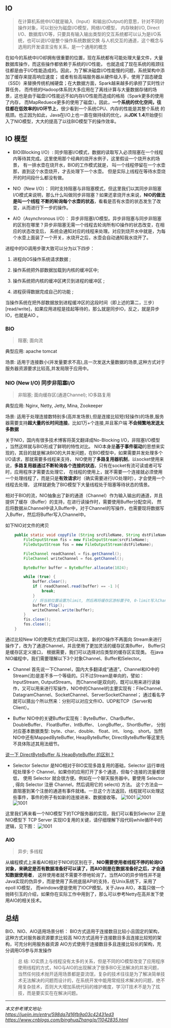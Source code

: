 

## IO
> 在计算机系统中I/O就是输入（Input）和输出(Output)的意思，针对不同的操作对象，可以划分为磁盘I/O模型，网络I/O模型，
>内存映射I/O, Direct I/O、数据库I/O等，只要具有输入输出类型的交互系统都可以认为是I/O系统，也可以说I/O是整个操作系统数据交换
>与人机交互的通道，这个概念与选用的开发语言没有关系，是一个通用的概念

在如今的系统中I/O却拥有很重要的位置，现在系统都有可能处理大量文件，大量数据库操作，而这些操作都依赖于系统的I/O性能，
也就造成了现在系统的瓶颈往往都是由于I/O性能造成的。因此，为了解决磁盘I/O性能慢的问题，系统架构中添加了缓存来提高响应速度；
或者有些高端服务器从硬件级入手，使用了固态硬盘（SSD）来替换传统机械硬盘；在大数据方面，Spark越来越多的承担了实时性计算任务，
而传统的Hadoop体系则大多应用在了离线计算与大量数据存储的场景，这也是由于磁盘I/O性能远不如内存I/O性能而造成的格局（Spark更多的使用了内存，
而MapReduece更多的使用了磁盘）。因此，**一个系统的优化空间，往往都在低效率的I/O环节上**，很少看到一个系统CPU、内存的性能是其整个系统
的瓶颈。也正因为如此，Java在I/O上也一直在做持续的优化，从**JDK 1.4**开始便引入了NIO模型，大大的提高了以往BIO模型下的操作效率。



## IO 模型

- BIO(Blocking I/O）:
    同步阻塞I/O模式，数据的读取写入必须阻塞在一个线程内等待其完成。这里使用那个经典的烧开水例子，这里假设一个烧开水的场景，
    有一排水壶在烧开水，BIO的工作模式就是， 叫一个线程停留在一个水壶那，直到这个水壶烧开，才去处理下一个水壶。
    但是实际上线程在等待水壶烧开的时间段什么都没有做。

- NIO（New I/O）：
    同时支持阻塞与非阻塞模式，但这里我们以其同步非阻塞I/O模式来说明，那么什么叫做同步非阻塞？如果还拿烧开水来说，**NIO的做法是叫一个线程
    不断的轮询每个水壶的状态**，看看是否有水壶的状态发生了改变，从而进行下一步的操作。
    
- AIO（Asynchronous I/O）：
    异步非阻塞I/O模型。异步非阻塞与同步非阻塞的区别在哪里？异步非阻塞无需一个线程去轮询所有IO操作的状态改变，在相应的状态改变后，
    系统会通知对应的线程来处理。对应到烧开水中就是，为每个水壶上面装了一个开关，水烧开之后，水壶会自动通知我水烧开了。



进程中的IO调用步骤大致可以分为以下四步： 

1. 进程向OS操作系统请求数据 ;

2. 操作系统把外部数据加载到内核的缓冲区中; 

3. 操作系统把内核的缓冲区拷贝到进程的缓冲区 ;

4. 进程获得数据完成自己的功能 ;

当操作系统在把外部数据放到进程缓冲区的这段时间（即上述的第二，三步）[read/write]，如果应用进程是挂起等待的，那么就是同步IO，反之，就是异步IO，也就是AIO 。


### BIO

> 阻塞; 面向流

 典型应用: apache tomcat
 
 场景: 适用于连接数小(并发量要求不高),且一次发送大量数据的场景,这种方式对于服务器资源要求比较高,并发局限于应用中。
 


### NIO (New I/O) 同步非阻塞I/O
> 非阻塞; 面向缓存区(通道Channel); IO多路复用

  典型应用: Nginx, Netty, Jetty, Mina, Zookeeper
  
  场景: 适用于处理连接数特别多(高并发场景),但是连接比较短(轻操作)的场景,服务器需要支持**超大量的长时间连接**。比如1万+个连接,并且客户端
  **不会频繁地发送太多数据**


关于NIO，国内有很多技术博客将英文翻译成No-Blocking I/O，非阻塞I/O模型 ，当然这样就与BIO形成了鲜明的特性对比。
NIO本身是**基于事件驱动**的思想来实现的，其目的就是解决BIO的大并发问题，在BIO模型中，如果需要并发处理多个I/O请求，那就需要多线程来支持，
NIO使用了**多路复用器机制**，以socket使用来说，**多路复用器通过不断轮询各个连接的状态**，只有在socket有流可读或者可写时，应用程序才需要去处理它，
在线程的使用上，就不需要一个连接就必须使用一个处理线程了，而是只是**有效请求**时（确实需要进行I/O处理时），才会使用一个线程去处理，
这样就避免了BIO模型下大量线程处于阻塞等待状态的情景。

相对于BIO的流，NIO抽象出了新的通道（Channel）作为输入输出的通道，并且提供了缓存（Buffer）的支持，在进行读操作时，需要使用Buffer分配空间，
然后将数据从Channel中读入Buffer中，对于Channel的写操作，也需要现将数据写入Buffer，然后将Buffer写入Channel中。

如下NIO对文件的拷贝
```java
    public static void copyFile (String srcFileName, String dstFileName) throws IOException {
        FileInputStream fis = new FileInputStream(srcFileName);
        FileOutputStream fos = new FileOutputStream(dstFileName);

        FileChannel readChannel = fis.getChannel();
        FileChannel writeChannel = fos.getChannel();

        ByteBuffer buffer = ByteBuffer.allocate(1024);

        while (true) {
            buffer.clear();
            if ( readChannel.read(buffer) == -1 ){
                break;
            }
            // 将当前位置设置为limit, 然后再将缓存区游标置于0, 0-limit写入Channel
            buffer.flip();
            writeChannel.write(buffer);
        }
        fis.close();
        fos.close();
    }

```

通过比较New IO的使用方式我们可以发现，新的IO操作不再面向 Stream来进行操作了，改为了通道Channel，并且使用了更加灵活的缓存区类Buffer，
Buffer只是缓存区定义接口， 根据需要，我们可以选择对应类型的缓存区实现类。
在java NIO编程中，我们需要理解以下3个对象Channel、Buffer和Selector。

- Channel
首先说一下Channel，国内大多翻译成“通道”。Channel和IO中的Stream(流)是差不多一个等级的。只不过Stream是单向的，譬如：InputStream, OutputStream。
而Channel是双向的，既可以用来进行读操作，又可以用来进行写操作，NIO中的Channel的主要实现有：FileChannel、DatagramChannel、SocketChannel、ServerSocketChannel；
通过看名字就可以猜出个所以然来：分别可以对应文件IO、UDP和TCP（Server和Client）。
 
 
- Buffer
NIO中的关键Buffer实现有：ByteBuffer、CharBuffer、DoubleBuffer、 FloatBuffer、IntBuffer、 LongBuffer,、ShortBuffer，
分别对应基本数据类型: byte、char、double、 float、int、 long、 short。当然NIO中还有MappedByteBuffer, HeapByteBuffer, DirectByteBuffer等这里先不具体陈述其用法细节。
 
[说一下 DirectByteBuffer 与 HeapByteBuffer 的区别？](./DirectByteBuffer与HeapByteBuffer的区别.md)
 
- Selector
Selector 是NIO相对于BIO实现多路复用的基础，Selector 运行单线程处理多个 Channel，如果你的应用打开了多个通道，但每个连接的流量都很低，
使用 Selector 就会很方便。例如在一个聊天服务器中。要使用 Selector , 得向 Selector 注册 Channel，然后调用它的 select() 方法。
这个方法会一直阻塞到某个注册的通道有事件就绪。一旦这个方法返回，线程就可以处理这些事件，事件的例子有如新的连接进来、数据接收等。
![1001](./img/1002.png)
![1001](./img/1003.png)
![1001](./img/1004.png)


这里我们再来看一个NIO模型下的TCP服务器的实现，我们可以看到Selector 正是NIO模型下 TCP Server 实现IO复用的关键，请仔细理解下段代码while循环中的逻辑，见下图：
![1001](./img/1001.png)



### AIO    
> 异步; 多线程

从编程模式上来看AIO相对于NIO的区别在于，**NIO需要使用者线程不停的轮询IO对象，来确定是否有数据准备好可以读了，而AIO则是在数据准备好之后，才会通知数据使用者**，
这样使用者就不需要不停地轮询了。当然AIO的异步特性并不是Java实现的伪异步，而是使用了系统底层API的支持，在Unix系统下，采用了epoll IO模型，
而windows便是使用了IOCP模型。关于Java AIO，本篇只做一个抛砖引玉的介绍，如果你在实际工作中用到了，那么可以参考Netty在高并发下使用AIO的相关技术。



## 总结

BIO、NIO、AIO适用场景分析：
BIO方式适用于连接数目比较小且固定的架构，这种方式对服务器资源要求比较高
NIO方式适用于连接数目多且连接比较短的架构，可充分利用服务器资源
AIO方式使用于连接数目多且连接比较长的架构，充分调用OS参与并发操作


>总 结:
>IO实质上与线程没有太多的关系，但是不同的IO模型改变了应用程序使用线程的方式，NIO与AIO的出现解决了很多BIO无法解决的并发问题，当然任何技术抛开适用场景都是耍流氓，复杂的技术往往是为了解决简单技术无法解决的问题而设计的，在系统开发中能用常规技术解决的问题，绝不用复杂技术，否则大大增加系统代码的维护难度，学习IT技术不是为了炫技，而是要实实在在解决问题。


---

*本文参考博文地址:*     
*https://juejin.im/entry/598da7d16fb9a03c42431ed3*
*https://www.cnblogs.com/binghuaZhang/p/11042835.html*